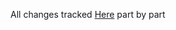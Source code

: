 All changes tracked [Here](https://github.com/Yahska-0818/FSO-Exercises/tree/main/part9) part by part